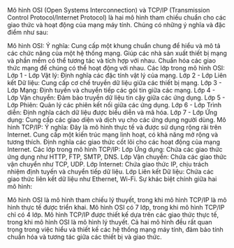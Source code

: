 Mô hình OSI (Open Systems Interconnection) và TCP/IP (Transmission Control Protocol/Internet Protocol) là hai mô hình tham chiếu chuẩn cho các giao thức và hoạt động của mạng máy tính. Chúng có những ý nghĩa và đặc điểm như sau:

Mô hình OSI:
Ý nghĩa:
Cung cấp một khung chuẩn chung để hiểu và mô tả các chức năng của một hệ thống mạng.
Giúp các nhà sản xuất thiết bị mạng và phần mềm có thể tương tác và tích hợp với nhau.
Chuẩn hóa các giao thức mạng để chúng có thể hoạt động với nhau.
Các lớp trong mô hình OSI:
Lớp 1 - Lớp Vật lý: Định nghĩa các đặc tính vật lý của mạng.
Lớp 2 - Lớp Liên kết Dữ liệu: Cung cấp cơ chế truyền dữ liệu giữa các thiết bị mạng.
Lớp 3 - Lớp Mạng: Định tuyến và chuyển tiếp các gói tin giữa các mạng.
Lớp 4 - Lớp Vận chuyển: Đảm bảo truyền dữ liệu tin cậy giữa các ứng dụng.
Lớp 5 - Lớp Phiên: Quản lý các phiên kết nối giữa các ứng dụng.
Lớp 6 - Lớp Trình diễn: Định nghĩa cách dữ liệu được biểu diễn và mã hóa.
Lớp 7 - Lớp Ứng dụng: Cung cấp các giao diện và dịch vụ cho các ứng dụng người dùng.
Mô hình TCP/IP:
Ý nghĩa:
Đây là mô hình thực tế và được sử dụng rộng rãi trên Internet.
Cung cấp một kiến trúc mạng linh hoạt, có khả năng mở rộng và tương thích.
Định nghĩa các giao thức cốt lõi cho các hoạt động của mạng Internet.
Các lớp trong mô hình TCP/IP:
Lớp Ứng dụng: Chứa các giao thức ứng dụng như HTTP, FTP, SMTP, DNS.
Lớp Vận chuyển: Chứa các giao thức vận chuyển như TCP, UDP.
Lớp Internet: Chứa giao thức IP, chịu trách nhiệm định tuyến và chuyển tiếp dữ liệu.
Lớp Liên kết Dữ liệu: Chứa các giao thức liên kết dữ liệu như Ethernet, Wi-Fi.
Sự khác biệt chính giữa hai mô hình:

Mô hình OSI là mô hình tham chiếu lý thuyết, trong khi mô hình TCP/IP là mô hình thực tế được triển khai.
Mô hình OSI có 7 lớp, trong khi mô hình TCP/IP chỉ có 4 lớp.
Mô hình TCP/IP được thiết kế dựa trên các giao thức thực tế, trong khi mô hình OSI là mô hình lý thuyết.
Cả hai mô hình đều rất quan trọng trong việc hiểu và thiết kế các hệ thống mạng máy tính, đảm bảo tính chuẩn hóa và tương tác giữa các thiết bị và giao thức.